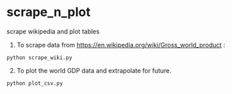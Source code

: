 # scrape_n_plot
scrape wikipedia and plot tables

1. To scrape data from https://en.wikipedia.org/wiki/Gross_world_product :

```
python scrape_wiki.py
```

2. To plot the world GDP data and extrapolate for future.

```
python plot_csv.py
```
